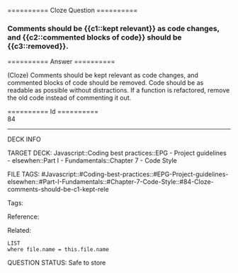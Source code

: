 ========== Cloze Question ==========

###  Comments should be {{c1::kept relevant}} as code changes, and {{c2::commented blocks of code}} should be {{c3::removed}}.  

========== Answer ==========  

(Cloze) Comments should be kept relevant as code changes, and commented blocks of code should be removed. Code should be as readable as possible without distractions. If a function is refactored, remove the old code instead of commenting it out.

========== Id ==========  
84

---

DECK INFO

TARGET DECK: Javascript::Coding best practices::EPG - Project guidelines - elsewhen::Part I - Fundamentals::Chapter 7 - Code Style

FILE TAGS: #Javascript::#Coding-best-practices::#EPG-Project-guidelines-elsewhen::#Part-I-Fundamentals::#Chapter-7-Code-Style::#84-Cloze-comments-should-be-c1-kept-rele

Tags:

Reference:

Related:

```dataview
LIST
where file.name = this.file.name
```

QUESTION STATUS: Safe to store
